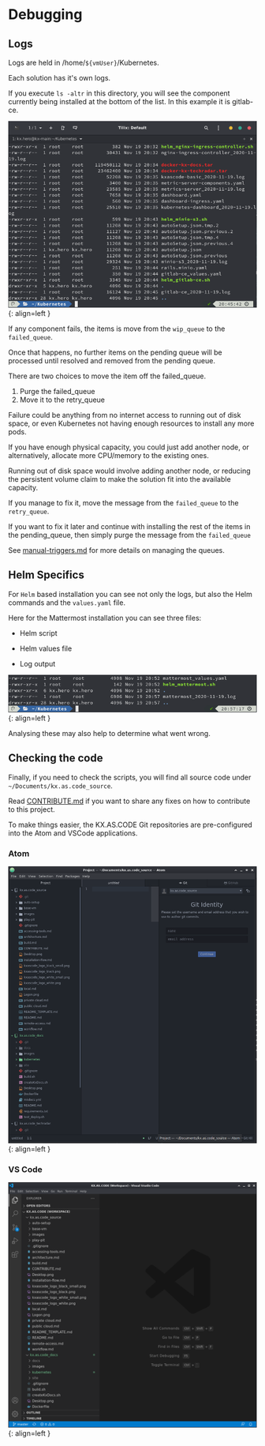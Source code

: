 # Debugging



## Logs

Logs are held in /home/`${vmUser}`/Kubernetes.

Each solution has it's own logs.

If you execute `ls -altr` in this directory, you will see the component currently being installed at the bottom of the list. In this example it is gitlab-ce.



![image-20201119214620212](images/image-20201119214620212.png){: align=left }



If any component fails, the items is move from the `wip_queue` to the `failed_queue`.

Once that happens, no further items on the pending queue will be processed until resolved and removed from the pending queue.

There are two choices to move the item off the failed_queue.

1. Purge the failed_queue
2. Move it to the retry_queue



Failure could be anything from no internet access to running out of disk space, or even Kubernetes not having enough resources to install any more pods.

If you have enough physical capacity, you could just add another node, or alternatively, allocate more CPU/memory to the existing ones.

Running out of disk space would involve adding another node, or reducing the persistent volume claim to make the solution fit into the available capacity.

If you manage to fix it, move the message from the `failed_queue` to the `retry_queue`.

If you want to fix it later and continue with installing the rest of the items in the pending_queue, then simply purge the message from the `failed_queue`

See [manual-triggers.md](manual-triggers.md) for more details on managing the queues.



## Helm Specifics

For `Helm` based installation you can see not only the logs, but also the Helm commands and the `values.yaml` file.

Here for the Mattermost installation you can see three files:

- Helm script

- Helm values file

- Log output



![image-20201119215833691](images/image-20201119215833691.png){: align=left }



Analysing these may also help to determine what went wrong.



## Checking the code

Finally, if you need to check the scripts, you will find all source code under `~/Documents/kx.as.code_source`.

Read  [CONTRIBUTE.md](CONTRIBUTE.md) if you want to share any fixes on how to contribute to this project.

To make things easier, the KX.AS.CODE Git repositories are pre-configured into the Atom and VSCode applications.

### Atom

![image-20201119220423714](images/image-20201119220423714.png){: align=left }





### VS Code

![image-20201119220606776](images/image-20201119220606776.png){: align=left }
